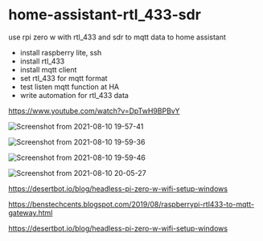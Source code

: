 # home-assistant-rtl_433-sdr
use rpi zero w with rtl_433 and sdr to mqtt data to home assistant

- install raspberry lite, ssh
- install rtl_433
- install mqtt client
- set rtl_433 for mqtt format
- test listen mqtt function at HA
- write automation for rtl_433 data

https://www.youtube.com/watch?v=DpTwH9BPBvY


![Screenshot from 2021-08-10 19-57-41](https://user-images.githubusercontent.com/63136346/128862935-331f1349-a39c-434f-954a-12fda4f0c85c.png)

![Screenshot from 2021-08-10 19-59-36](https://user-images.githubusercontent.com/63136346/128863331-1fc54f8d-785e-4766-9337-a0a41bcd0b2f.png)

![Screenshot from 2021-08-10 19-59-46](https://user-images.githubusercontent.com/63136346/128863362-2db78ed6-1c84-4b68-883e-0de62a47410f.png)

![Screenshot from 2021-08-10 20-05-27](https://user-images.githubusercontent.com/63136346/128863792-a314d4d0-30da-44a0-948b-e332f2dfed89.png)


https://desertbot.io/blog/headless-pi-zero-w-wifi-setup-windows

https://benstechcents.blogspot.com/2019/08/raspberrypi-rtl433-to-mqtt-gateway.html

https://desertbot.io/blog/headless-pi-zero-w-wifi-setup-windows



